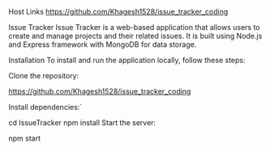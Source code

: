 Host Links
https://github.com/Khagesh1528/issue_tracker_coding

Issue Tracker
Issue Tracker is a web-based application that allows users to create and manage projects and their related issues. It is built using Node.js and Express framework with MongoDB for data storage.

Installation
To install and run the application locally, follow these steps:

Clone the repository:

https://github.com/Khagesh1528/issue_tracker_coding

Install dependencies:`

cd IssueTracker
npm install
Start the server:

npm start
